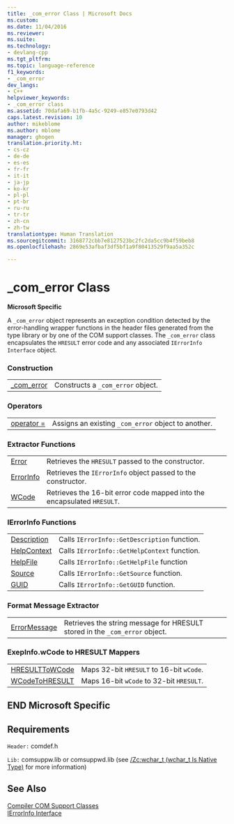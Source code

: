 ```yaml
---
title: _com_error Class | Microsoft Docs
ms.custom: 
ms.date: 11/04/2016
ms.reviewer: 
ms.suite: 
ms.technology:
- devlang-cpp
ms.tgt_pltfrm: 
ms.topic: language-reference
f1_keywords:
- _com_error
dev_langs:
- C++
helpviewer_keywords:
- _com_error class
ms.assetid: 70dafa69-b1fb-4a5c-9249-e857e0793d42
caps.latest.revision: 10
author: mikeblome
ms.author: mblome
manager: ghogen
translation.priority.ht:
- cs-cz
- de-de
- es-es
- fr-fr
- it-it
- ja-jp
- ko-kr
- pl-pl
- pt-br
- ru-ru
- tr-tr
- zh-cn
- zh-tw
translationtype: Human Translation
ms.sourcegitcommit: 3168772cbb7e8127523bc2fc2da5cc9b4f59beb8
ms.openlocfilehash: 2869e53afbaf3df5bf1a9f80413529f9aa5a352c

---
```

# _com_error Class
**Microsoft Specific**  
  
 A `_com_error` object represents an exception condition detected by the error-handling wrapper functions in the header files generated from the type library or by one of the COM support classes. The `_com_error` class encapsulates the `HRESULT` error code and any associated `IErrorInfo Interface` object.  
  
### Construction  
  
|||  
|-|-|  
|[_com_error](../cpp/com-error-com-error.md)|Constructs a `_com_error` object.|  
  
### Operators  
  
|||  
|-|-|  
|[operator =](../cpp/com-error-operator-equal.md)|Assigns an existing `_com_error` object to another.|  
  
### Extractor Functions  
  
|||  
|-|-|  
|[Error](../cpp/com-error-error.md)|Retrieves the `HRESULT` passed to the constructor.|  
|[ErrorInfo](../cpp/com-error-errorinfo.md)|Retrieves the `IErrorInfo` object passed to the constructor.|  
|[WCode](../cpp/com-error-wcode.md)|Retrieves the 16-bit error code mapped into the encapsulated `HRESULT`.|  
  
### IErrorInfo Functions  
  
|||  
|-|-|  
|[Description](../cpp/com-error-description.md)|Calls `IErrorInfo::GetDescription` function.|  
|[HelpContext](../cpp/com-error-helpcontext.md)|Calls `IErrorInfo::GetHelpContext` function.|  
|[HelpFile](../cpp/com-error-helpfile.md)|Calls `IErrorInfo::GetHelpFile` function|  
|[Source](../cpp/com-error-source.md)|Calls `IErrorInfo::GetSource` function.|  
|[GUID](../cpp/com-error-guid.md)|Calls `IErrorInfo::GetGUID` function.|  
  
### Format Message Extractor  
  
|||  
|-|-|  
|[ErrorMessage](../cpp/com-error-errormessage.md)|Retrieves the string message for HRESULT stored in the `_com_error` object.|  
  
### ExepInfo.wCode to HRESULT Mappers  
  
|||  
|-|-|  
|[HRESULTToWCode](../cpp/com-error-hresulttowcode.md)|Maps 32-bit `HRESULT` to 16-bit `wCode`.|  
|[WCodeToHRESULT](../cpp/com-error-wcodetohresult.md)|Maps 16-bit `wCode` to 32-bit `HRESULT`.|  
  
## END Microsoft Specific  
  
## Requirements  
 `Header:` comdef.h  
  
 `Lib:` comsuppw.lib or comsuppwd.lib (see [/Zc:wchar_t (wchar_t Is Native Type)](../build/reference/zc-wchar-t-wchar-t-is-native-type.md) for more information)  
  
## See Also  
 [Compiler COM Support Classes](../cpp/compiler-com-support-classes.md)   
 [IErrorInfo Interface](http://msdn.microsoft.com/en-us/4dda6909-2d9a-4727-ae0c-b5f90dcfa447)


<!--HONumber=Jan17_HO2-->


